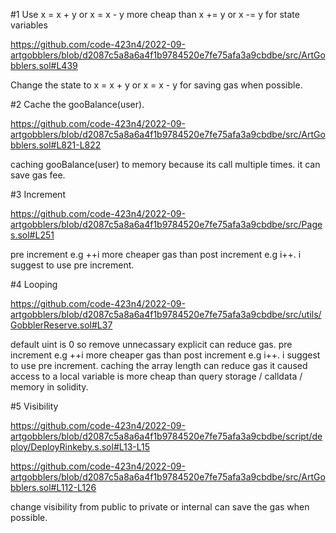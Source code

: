 #1 Use  x = x + y or  x = x - y more cheap than x += y or x -= y for state variables

https://github.com/code-423n4/2022-09-artgobblers/blob/d2087c5a8a6a4f1b9784520e7fe75afa3a9cbdbe/src/ArtGobblers.sol#L439

Change the state to x = x + y or x = x - y for saving gas when possible.

#2 Cache the gooBalance(user).

https://github.com/code-423n4/2022-09-artgobblers/blob/d2087c5a8a6a4f1b9784520e7fe75afa3a9cbdbe/src/ArtGobblers.sol#L821-L822

caching gooBalance(user) to memory because its call multiple times. it can save gas fee.

#3  Increment

https://github.com/code-423n4/2022-09-artgobblers/blob/d2087c5a8a6a4f1b9784520e7fe75afa3a9cbdbe/src/Pages.sol#L251

pre increment e.g ++i more cheaper gas than post increment e.g i++. i suggest to use pre increment.

#4 Looping

https://github.com/code-423n4/2022-09-artgobblers/blob/d2087c5a8a6a4f1b9784520e7fe75afa3a9cbdbe/src/utils/GobblerReserve.sol#L37

default uint is 0 so remove unnecassary explicit can reduce gas.
pre increment e.g ++i more cheaper gas than post increment e.g i++. i suggest to use pre increment.
caching the array length can reduce gas it caused access to a local variable is more cheap than query storage / calldata / memory in solidity.

#5 Visibility

https://github.com/code-423n4/2022-09-artgobblers/blob/d2087c5a8a6a4f1b9784520e7fe75afa3a9cbdbe/script/deploy/DeployRinkeby.s.sol#L13-L15

https://github.com/code-423n4/2022-09-artgobblers/blob/d2087c5a8a6a4f1b9784520e7fe75afa3a9cbdbe/src/ArtGobblers.sol#L112-L126

change visibility from public to private or internal can save the gas when possible.

